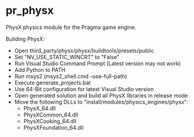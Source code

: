 # pr_physx
PhysX physics module for the Pragma game engine.

Building PhysX:
- Open third_party/physx/physx/buildtools/presets/public
- Set "NV_USE_STATIC_WINCRT" to "False"
- Run Visual Studio Command Prompt (Latest version may not work)
- Add Python to PATH
- Run msys2 (msys2_shell.cmd -use-full-path)
- Execute generate_projects.bat
- Use 64-Bit configuration for latest Visual Studio version
- Open generated solution and build all PhysX libraries in release mode
- Move the following DLLs to "install/modules/physics_engines/physx":
	- PhysX_64.dll
	- PhysXCommon_64.dll
	- PhysXCooking_64.dll
	- PhysXFoundation_64.dll
	